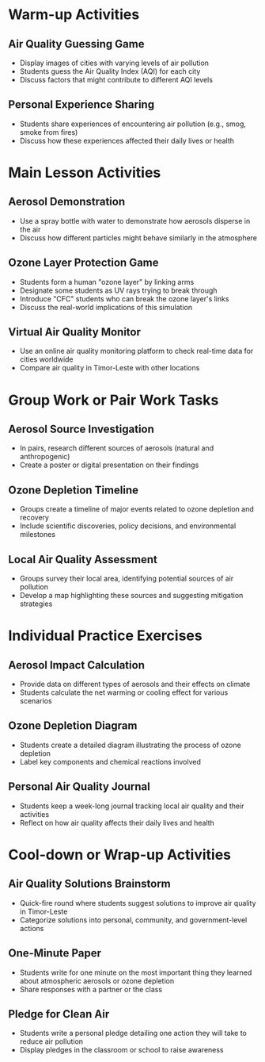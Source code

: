 # Warm-up Activities

## Air Quality Guessing Game
- Display images of cities with varying levels of air pollution
- Students guess the Air Quality Index (AQI) for each city
- Discuss factors that might contribute to different AQI levels

## Personal Experience Sharing
- Students share experiences of encountering air pollution (e.g., smog, smoke from fires)
- Discuss how these experiences affected their daily lives or health

# Main Lesson Activities

## Aerosol Demonstration
- Use a spray bottle with water to demonstrate how aerosols disperse in the air
- Discuss how different particles might behave similarly in the atmosphere

## Ozone Layer Protection Game
- Students form a human "ozone layer" by linking arms
- Designate some students as UV rays trying to break through
- Introduce "CFC" students who can break the ozone layer's links
- Discuss the real-world implications of this simulation

## Virtual Air Quality Monitor
- Use an online air quality monitoring platform to check real-time data for cities worldwide
- Compare air quality in Timor-Leste with other locations

# Group Work or Pair Work Tasks

## Aerosol Source Investigation
- In pairs, research different sources of aerosols (natural and anthropogenic)
- Create a poster or digital presentation on their findings

## Ozone Depletion Timeline
- Groups create a timeline of major events related to ozone depletion and recovery
- Include scientific discoveries, policy decisions, and environmental milestones

## Local Air Quality Assessment
- Groups survey their local area, identifying potential sources of air pollution
- Develop a map highlighting these sources and suggesting mitigation strategies

# Individual Practice Exercises

## Aerosol Impact Calculation
- Provide data on different types of aerosols and their effects on climate
- Students calculate the net warming or cooling effect for various scenarios

## Ozone Depletion Diagram
- Students create a detailed diagram illustrating the process of ozone depletion
- Label key components and chemical reactions involved

## Personal Air Quality Journal
- Students keep a week-long journal tracking local air quality and their activities
- Reflect on how air quality affects their daily lives and health

# Cool-down or Wrap-up Activities

## Air Quality Solutions Brainstorm
- Quick-fire round where students suggest solutions to improve air quality in Timor-Leste
- Categorize solutions into personal, community, and government-level actions

## One-Minute Paper
- Students write for one minute on the most important thing they learned about atmospheric aerosols or ozone depletion
- Share responses with a partner or the class

## Pledge for Clean Air
- Students write a personal pledge detailing one action they will take to reduce air pollution
- Display pledges in the classroom or school to raise awareness